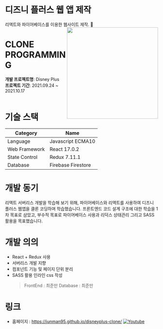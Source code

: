# 디즈니 플러스 웹 앱 제작

리액트와 파이어베이스를 이용한 웹사이트 제작. 📃
<br>
<img src="https://blog.kakaocdn.net/dn/65Ilt/btqXDeNOyNX/l4DPik8EBYAh8v0Ze1Dey0/img.jpg" width=300 align=right>


# CLONE PROGRAMMING
  
**개발 프로젝트명**: Disney Plus<br>
**프로젝트 기간**: 2021.09.24 ~ 2021.10.17
<br><br>

# 기술 스택

|Category| Name |
| --- | --- |
|Language|Javascript ECMA10|
|Web Framework|React 17.0.2|
|State Control|Redux 7.11.1|
|Database|Firebase Firestore|

# 개발 동기

리액트 서버리스 개발을 학습해 보기 위해, 파이어베이스와 리액트를 사용하여 디즈니 플러스 웹앱을
클론 코딩하며 학습했습니다.
프론트엔드 코드 설계 구조에 대한 학습을 1차 목표로 삼았고, 부수적 목표로 파이어베이스 사용과
리덕스 상태관리 그리고 SASS활용을 목표했습니다.


# 개발 의의
 * React + Redux 사용
 * 서버리스 개발 지향
 * 컴포넌트 기능 및 페이지 단위 분리
 * SASS 활용 인라인 css 작성
    > FrontEnd : 최준만
    > Database : 최준만 


# 링크
 * 홈페이지 : https://junman95.github.io/disneyplus-clone/
[![Youtube](https://i.imgur.com/FfhxaRa.jpg)](https://www.youtube.com/watch?v=YyDl2aqG6u8)

